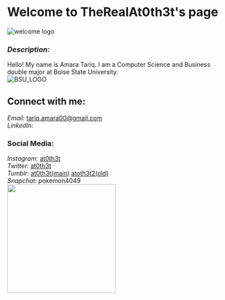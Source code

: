# Welcome to TheRealAt0th3t's page
![welcome logo](https://media1.tenor.com/images/9ea72ef078139ced289852e8a4ea0c5c/tenor.gif?itemid=7537923)

### _*Description:*_ <br/>
Hello! My name is Amara Tariq. I am a Computer Science and Business double major at Boise State University. <br/>
![BSU_LOGO](https://static1.squarespace.com/static/58ffab10725e25b57dce3ba5/592889dfbebafbb65517867e/592889df17bffce55c42bc5a/1495828961029/boisestate-leftalignedlogo-2color.png)


## Connect with me: <br/>

_Email:_ tariq.amara00@gmail.com <br/>
_LinkedIn:_ 


### Social Media: <br/>
_Instagram:_  [at0th3t](https://www.instagram.com/at0th3t/) <br/>
_Twitter:_  [at0th3t](https://twitter.com/at0th3t) <br/>
_Tumblr:_ [at0th3t(main)](https://www.tumblr.com/blog/at0th3t)   [atoth3t2(old)](http://atoth3t2.tumblr.com/) <br/> 
_Snapchat:_ pokemon4049 <br/>
<img src="https://scontent.fboi1-1.fna.fbcdn.net/v/t1.15752-9/51599109_1318965681599091_7446909894633979904_n.jpg?_nc_cat=107&_nc_ht=scontent.fboi1-1.fna&oh=c605388a3033a36bda999b1bb6d80a9d&oe=5CEB7E73" width="250">
